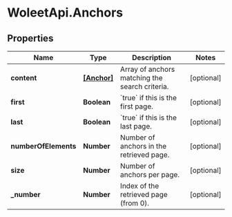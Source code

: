 # WoleetApi.Anchors

## Properties
Name | Type | Description | Notes
------------ | ------------- | ------------- | -------------
**content** | [**[Anchor]**](Anchor.md) | Array of anchors matching the search criteria. | [optional] 
**first** | **Boolean** | &#x60;true&#x60; if this is the first page.  | [optional] 
**last** | **Boolean** | &#x60;true&#x60; if this is the last page.  | [optional] 
**numberOfElements** | **Number** | Number of anchors in the retrieved page. | [optional] 
**size** | **Number** | Number of anchors per page. | [optional] 
**_number** | **Number** | Index of the retrieved page (from 0). | [optional] 


